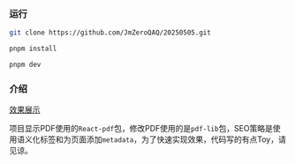 ### 运行
```bash
git clone https://github.com/JmZeroQAQ/20250505.git

pnpm install

pnpm dev
```

### 介绍

[效果展示](https://20250505-two.vercel.app/)

项目显示PDF使用的`React-pdf`包，修改PDF使用的是`pdf-lib`包，SEO策略是使用语义化标签和为页面添加`metadata`，为了快速实现效果，代码写的有点Toy，请见谅。

